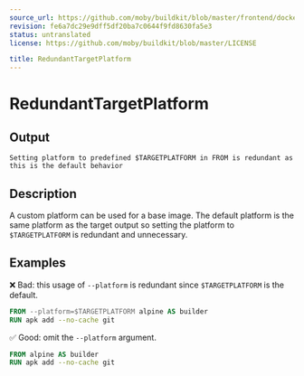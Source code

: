 ```yaml
---
source_url: https://github.com/moby/buildkit/blob/master/frontend/dockerfile/linter/docs/RedundantTargetPlatform.md
revision: fe6a7dc29e9dff5df20ba7c0644f9fd8630fa5e3
status: untranslated
license: https://github.com/moby/buildkit/blob/master/LICENSE

title: RedundantTargetPlatform
---
```


# RedundantTargetPlatform

## Output

```text
Setting platform to predefined $TARGETPLATFORM in FROM is redundant as this is the default behavior
```

## Description

A custom platform can be used for a base image. The default platform is the
same platform as the target output so setting the platform to `$TARGETPLATFORM`
is redundant and unnecessary.

## Examples

❌ Bad: this usage of `--platform` is redundant since `$TARGETPLATFORM` is the default.

```dockerfile
FROM --platform=$TARGETPLATFORM alpine AS builder
RUN apk add --no-cache git
```

✅ Good: omit the `--platform` argument.

```dockerfile
FROM alpine AS builder
RUN apk add --no-cache git
```
